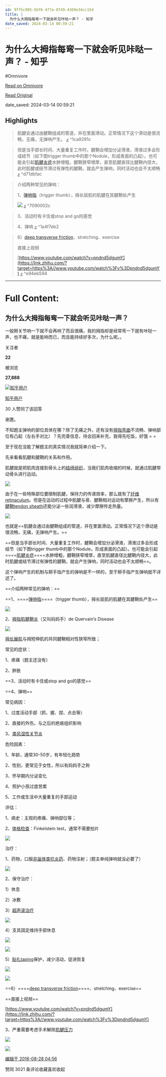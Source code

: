 ```yaml
---
id: 9ff5c905-5bf6-477a-8749-4369e34cc15d
title: |
  为什么大拇指每弯一下就会听见咔哒一声？ - 知乎
date_saved: 2024-03-14 00:59:21
---
```


# 为什么大拇指每弯一下就会听见咔哒一声？ - 知乎
#Omnivore

[Read on Omnivore](https://omnivore.app/me/https-www-zhihu-com-question-50082152-cc-us-darkschemeovr-1-safe-18e3b542e72)

[Read Original](https://www.zhihu.com/question/50082152?cc=US&darkschemeovr=1&safesearch=moderate&setlang=zh-hans&ssp=1)

date_saved: 2024-03-14 00:59:21


## Highlights

> 肌腱会通过由腱鞘组成的管道，并在里面滑动。正常情况下这个滑动是很流畅，无痛，无弹响产生。 [⤴️](https://omnivore.app/me/https-www-zhihu-com-question-50082152-cc-us-darkschemeovr-1-safe-18e3b542e72#1ca9291c-733f-4b17-b42a-7f3593958512)  ^1ca9291c

> 但是当手部长时间、大量重复工作时，腱鞘会增加分泌滑液，滑液过多会形成结节（如下图trigger thumb中的那个Nodule，形成表面的凸起）。也可能会引起[肌腱炎症](https://www.zhihu.com/search?q=%E8%82%8C%E8%85%B1%E7%82%8E%E7%97%87&search%5Fsource=Entity&hybrid%5Fsearch%5Fsource=Entity&hybrid%5Fsearch%5Fextra=%7B%22sourceType%22%3A%22answer%22%2C%22sourceId%22%3A119304436%7D)水肿增粗，腱鞘狭窄增厚，直至肌腱直径比腱鞘内径大，此时肌腱或结节滑过有弹性的腱鞘，就会产生弹响，同时活动也会不太顺畅 [⤴️](https://omnivore.app/me/https-www-zhihu-com-question-50082152-cc-us-darkschemeovr-1-safe-18e3b542e72#d71dbfac-169a-4881-99e6-5425d8a202bc)  ^d71dbfac

> 介绍两种常见的弹响：
> 
> 1、[弹响指](https://www.zhihu.com/search?q=%E5%BC%B9%E5%93%8D%E6%8C%87&search%5Fsource=Entity&hybrid%5Fsearch%5Fsource=Entity&hybrid%5Fsearch%5Fextra=%7B%22sourceType%22%3A%22answer%22%2C%22sourceId%22%3A119304436%7D)（trigger thumb），拇长屈肌的肌腱在其腱鞘处产生
> 
> ![](https://proxy-prod.omnivore-image-cache.app/384x369,s2YmRfVwsfT_PWALXOAajsYqF3Z9zDVF3CwylxtElXPM/https://picx.zhimg.com/50/100d7566aaa36aa3b4569efc1ce62a2e_720w.jpg?source=1def8aca) [⤴️](https://omnivore.app/me/https-www-zhihu-com-question-50082152-cc-us-darkschemeovr-1-safe-18e3b542e72#7090002c-64d9-49dc-af86-a75cfb940f6c)  ^7090002c

> 3、活动时有卡住或stop and go的感觉
> 
> 4、弹响 [⤴️](https://omnivore.app/me/https-www-zhihu-com-question-50082152-cc-us-darkschemeovr-1-safe-18e3b542e72#1a4f7eb2-18be-4005-88c7-a8b08933ec51)  ^1a4f7eb2

> 6）[deep transverse friction](https://www.zhihu.com/search?q=deep%20transverse%20friction&search%5Fsource=Entity&hybrid%5Fsearch%5Fsource=Entity&hybrid%5Fsearch%5Fextra=%7B%22sourceType%22%3A%22answer%22%2C%22sourceId%22%3A119304436%7D)、stretching、exercise
> 
> 直接上视频
> 
> [https://www.youtube.com/watch?v=pndnd5dgumY](https://link.zhihu.com/?target=https%3A//www.youtube.com/watch%3Fv%3Dpndnd5dgumY) [⤴️](https://omnivore.app/me/https-www-zhihu-com-question-50082152-cc-us-darkschemeovr-1-safe-18e3b542e72#e94eb594-c166-4405-aec3-08766e25edd8)  ^e94eb594


--- 

# Full Content: 

## 为什么大拇指每弯一下就会听见咔哒一声？

一般掰关节响一下就不会再响了而且很痛，我的拇指却是经常弯一下就有咔哒一声，也不痛，就是能响而已，而且能持续好多次，为什么呢。。

关注者

**22**

被浏览

**27,888**

[![知乎用户](https://proxy-prod.omnivore-image-cache.app/0x0,sYPOst_vEAudSx_wTU8sqAW1P6hYvsnvtGO6ogPfY6n0/https://picx.zhimg.com/v2-abed1a8c04700ba7d72b45195223e0ff_l.jpg?source=1def8aca)](https://www.zhihu.com/people/c65f92e61405a1374e3c18fdd02d990c)

[知乎用户](https://www.zhihu.com/people/c65f92e61405a1374e3c18fdd02d990c)

30 人赞同了该回答

谢邀。

不知题主弹响的部位具体在哪？除了无痛之外，还有没有[拇指弯曲](https://www.zhihu.com/search?q=%E6%8B%87%E6%8C%87%E5%BC%AF%E6%9B%B2&search%5Fsource=Entity&hybrid%5Fsearch%5Fsource=Entity&hybrid%5Fsearch%5Fextra=%7B%22sourceType%22%3A%22answer%22%2C%22sourceId%22%3A119304436%7D)不流畅、弹响部位有凸起（左右手对比）？先完善信息，待会回来补充，我得先吃饭，好饿 = =

至于现在没能了解题主的真实情况我就简单介绍一下。

先来看看肌腱和腱鞘的关系和作用。

肌腱就是把肌肉连接到骨头上的[结缔组织](https://www.zhihu.com/search?q=%E7%BB%93%E7%BC%94%E7%BB%84%E7%BB%87&search%5Fsource=Entity&hybrid%5Fsearch%5Fsource=Entity&hybrid%5Fsearch%5Fextra=%7B%22sourceType%22%3A%22answer%22%2C%22sourceId%22%3A119304436%7D)，当我们肌肉收缩的时候，就通过肌腱带动骨头进行运动。

![](https://proxy-prod.omnivore-image-cache.app/399x299,sF6ZHOri5jzN6U4BwH7ybzQhQCh2MmKWBJpKjj48uAD4/https://pic1.zhimg.com/50/22a0adbd676b6f23b6fe75773ee7bb27_720w.jpg?source=1def8aca)

由于在一些特殊部位要限制肌腱，保持力的传递效率，那么就有了[纤维retinaculum](https://www.zhihu.com/search?q=%E7%BA%A4%E7%BB%B4retinaculum&search%5Fsource=Entity&hybrid%5Fsearch%5Fsource=Entity&hybrid%5Fsearch%5Fextra=%7B%22sourceType%22%3A%22answer%22%2C%22sourceId%22%3A119304436%7D)。但是在运动的过程中肌腱与骨、腱鞘相对运动有摩擦产生，所以有[腱鞘tendon sheath](https://www.zhihu.com/search?q=%E8%85%B1%E9%9E%98tendon%20sheath&search%5Fsource=Entity&hybrid%5Fsearch%5Fsource=Entity&hybrid%5Fsearch%5Fextra=%7B%22sourceType%22%3A%22answer%22%2C%22sourceId%22%3A119304436%7D)还能分泌一些润滑液，减少摩擦传走热量。

![](https://proxy-prod.omnivore-image-cache.app/542x399,sCS9N7M2pe0bCuWKdzlnYatmS5Q-oi14Q2CJjAeQnAds/https://picx.zhimg.com/50/809b216b3bfb6638aea5d3423085126d_720w.jpg?source=1def8aca)

也就是==肌腱会通过由腱鞘组成的管道，并在里面滑动。正常情况下这个滑动是很流畅，无痛，无弹响产生。==

==但是当手部长时间、大量重复工作时，腱鞘会增加分泌滑液，滑液过多会形成结节（如下图trigger thumb中的那个Nodule，形成表面的凸起）。也可能会引起====[肌腱炎症](https://www.zhihu.com/search?q=%E8%82%8C%E8%85%B1%E7%82%8E%E7%97%87&search%5Fsource=Entity&hybrid%5Fsearch%5Fsource=Entity&hybrid%5Fsearch%5Fextra=%7B%22sourceType%22%3A%22answer%22%2C%22sourceId%22%3A119304436%7D)====水肿增粗，腱鞘狭窄增厚，直至肌腱直径比腱鞘内径大，此时肌腱或结节滑过有弹性的腱鞘，就会产生弹响，同时活动也会不太顺畅==。

这个弹响产生的机制与掰手指产生的弹响是不一样的，至于掰手指产生弹响就不详述了。

==介绍两种常见的弹响：==

==1、====[弹响指](https://www.zhihu.com/search?q=%E5%BC%B9%E5%93%8D%E6%8C%87&search%5Fsource=Entity&hybrid%5Fsearch%5Fsource=Entity&hybrid%5Fsearch%5Fextra=%7B%22sourceType%22%3A%22answer%22%2C%22sourceId%22%3A119304436%7D)====（trigger thumb），拇长屈肌的肌腱在其腱鞘处产生==

![](https://proxy-prod.omnivore-image-cache.app/384x369,s2YmRfVwsfT_PWALXOAajsYqF3Z9zDVF3CwylxtElXPM/https://picx.zhimg.com/50/100d7566aaa36aa3b4569efc1ce62a2e_720w.jpg?source=1def8aca)

2、[拇指肌腱鞘炎](https://www.zhihu.com/search?q=%E6%8B%87%E6%8C%87%E8%82%8C%E8%85%B1%E9%9E%98%E7%82%8E&search%5Fsource=Entity&hybrid%5Fsearch%5Fsource=Entity&hybrid%5Fsearch%5Fextra=%7B%22sourceType%22%3A%22answer%22%2C%22sourceId%22%3A119304436%7D)（又叫妈妈手）de Quervain‘s Disease

![](https://proxy-prod.omnivore-image-cache.app/358x336,sP_UNmLqLxrRYXhIZz0V_wn7NvOxVOWZnbYAHupMHogI/https://pic1.zhimg.com/50/2a27a4195d64f6a59c5a757aa5994fa0_720w.jpg?source=1def8aca)

[拇长展肌](https://www.zhihu.com/search?q=%E6%8B%87%E9%95%BF%E5%B1%95%E8%82%8C&search%5Fsource=Entity&hybrid%5Fsearch%5Fsource=Entity&hybrid%5Fsearch%5Fextra=%7B%22sourceType%22%3A%22answer%22%2C%22sourceId%22%3A119304436%7D)与拇短伸肌的共同腱鞘相对性狭窄所致；

常见的症状：

1、疼痛（题主还没有）

2、肿胀

==3、活动时有卡住或stop and go的感觉==

==4、弹响==

常见病因：

1、过度活动手部（抓、握、捏、点击等）

2、直接的外伤，与之后的疤痕组织影响

3、[类风湿性关节炎](https://www.zhihu.com/search?q=%E7%B1%BB%E9%A3%8E%E6%B9%BF%E6%80%A7%E5%85%B3%E8%8A%82%E7%82%8E&search%5Fsource=Entity&hybrid%5Fsearch%5Fsource=Entity&hybrid%5Fsearch%5Fextra=%7B%22sourceType%22%3A%22answer%22%2C%22sourceId%22%3A119304436%7D)

危险因素：

1、年龄，通常30-50岁，有年轻化趋势

2、性别，更常见于女性，所以有妈妈手之称

3、怀孕期内分泌变化

4、照护小孩过度劳累

5、工作或生活中大量重复的手部运动

评估：

1、病史：主观的疼痛、弹响部位等；

2、[体格检查](https://www.zhihu.com/search?q=%E4%BD%93%E6%A0%BC%E6%A3%80%E6%9F%A5&search%5Fsource=Entity&hybrid%5Fsearch%5Fsource=Entity&hybrid%5Fsearch%5Fextra=%7B%22sourceType%22%3A%22answer%22%2C%22sourceId%22%3A119304436%7D)：Finkelstein test，通常不需要拍片

![](https://proxy-prod.omnivore-image-cache.app/343x139,sUf81esLGK3ZWY0C6aTLK7pH2KS104ZhV_p_2V7kIs7Q/https://picx.zhimg.com/50/5c995c42e4302202238a718b8044fd67_720w.jpg?source=1def8aca)

治疗：

1、药物，口服[非甾体类抗炎药](https://www.zhihu.com/search?q=%E9%9D%9E%E7%94%BE%E4%BD%93%E7%B1%BB%E6%8A%97%E7%82%8E%E8%8D%AF&search%5Fsource=Entity&hybrid%5Fsearch%5Fsource=Entity&hybrid%5Fsearch%5Fextra=%7B%22sourceType%22%3A%22answer%22%2C%22sourceId%22%3A119304436%7D)、药物注射；（题主单纯弹响就没必要了）

![](https://proxy-prod.omnivore-image-cache.app/341x159,sR_4RcxnqZiJx1JWyYlj-E7XY4LZUZKIR4rZDIdv0ePE/https://picx.zhimg.com/50/0cd0b53948e53c5ad4ba6e6f3f8b717f_720w.jpg?source=1def8aca)

2、保守治疗：

1）休息

2）冰敷

3）[超声波治疗](https://www.zhihu.com/search?q=%E8%B6%85%E5%A3%B0%E6%B3%A2%E6%B2%BB%E7%96%97&search%5Fsource=Entity&hybrid%5Fsearch%5Fsource=Entity&hybrid%5Fsearch%5Fextra=%7B%22sourceType%22%3A%22answer%22%2C%22sourceId%22%3A119304436%7D)

![](https://proxy-prod.omnivore-image-cache.app/262x302,sR0CE5OZ8yDYSISKXxcTYcnNMN9dxtSmx8HAy_DAxEGI/https://picx.zhimg.com/50/20eb6d9318ae059629903710a93df4bc_720w.jpg?source=1def8aca)

4）支具固定维持手部休息

![](https://proxy-prod.omnivore-image-cache.app/336x322,sXlZjeHfXuD2uGKQYZ59FEIAmNJDg3J0rmVqNaGXsU2A/https://pic1.zhimg.com/50/c6da87349155864517850c3a755f34c9_720w.jpg?source=1def8aca)

![](https://proxy-prod.omnivore-image-cache.app/440x262,snCruZ1fM3C_ATvaeNwww4N-MaGF99kGAazpcp_GpdvQ/https://picx.zhimg.com/50/a818c1b20403467bda690d7ab918d754_720w.jpg?source=1def8aca)

5）[贴扎taping](https://www.zhihu.com/search?q=%E8%B4%B4%E6%89%8Etaping&search%5Fsource=Entity&hybrid%5Fsearch%5Fsource=Entity&hybrid%5Fsearch%5Fextra=%7B%22sourceType%22%3A%22answer%22%2C%22sourceId%22%3A119304436%7D)保护，减少活动，促进恢复

![](https://proxy-prod.omnivore-image-cache.app/401x162,smMM95U5jWNfLU9Qz1k-LP6n3vRwXQik_Jnsyr_09iIY/https://pic1.zhimg.com/50/7433208e978c8efce0597cb51995c288_720w.jpg?source=1def8aca)

![](https://proxy-prod.omnivore-image-cache.app/430x406,syb1LHEgvMfyLw6PWasMuCOCI5VFDpmEhmpVIUI67vwk/https://picx.zhimg.com/50/4541e4234abaebe007edc8edb4d866a6_720w.jpg?source=1def8aca)

==6）====[deep transverse friction](https://www.zhihu.com/search?q=deep%20transverse%20friction&search%5Fsource=Entity&hybrid%5Fsearch%5Fsource=Entity&hybrid%5Fsearch%5Fextra=%7B%22sourceType%22%3A%22answer%22%2C%22sourceId%22%3A119304436%7D)====、stretching、exercise==

==直接上视频==

[https://www.youtube.com/watch?v=pndnd5dgumY](https://link.zhihu.com/?target=https%3A//www.youtube.com/watch%3Fv%3Dpndnd5dgumY)

3、严重需要考虑手术解除[肌腱压力](https://www.zhihu.com/search?q=%E8%82%8C%E8%85%B1%E5%8E%8B%E5%8A%9B&search%5Fsource=Entity&hybrid%5Fsearch%5Fsource=Entity&hybrid%5Fsearch%5Fextra=%7B%22sourceType%22%3A%22answer%22%2C%22sourceId%22%3A119304436%7D)

![](https://proxy-prod.omnivore-image-cache.app/569x350,soCi5aGY7gHW1o54Z5FNGe-1ogvbxqAR8LEiw8Hj4k-M/https://picx.zhimg.com/50/6f67d268c3a2ad4a62f85c1b5cbe1af5_720w.jpg?source=1def8aca)

![](https://proxy-prod.omnivore-image-cache.app/376x281,sN_DeB1BxJGe5uI-Npb6IvnKd1g7toqIzrdviv75OLA4/https://picx.zhimg.com/50/6561ece81ae4f733d8c9d6dbee502abf_720w.jpg?source=1def8aca)

[编辑于 2016-08-28 04:56](https://www.zhihu.com/question/50082152/answer/119304436)

​赞同 30​​21 条评论​收藏​喜欢收起​
